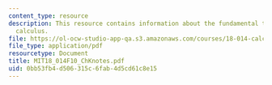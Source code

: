```yaml
---
content_type: resource
description: This resource contains information about the fundamental theorems of
  calculus.
file: https://ol-ocw-studio-app-qa.s3.amazonaws.com/courses/18-014-calculus-with-theory-fall-2010/0bb53fb4d506315c6fab4d5cd61c8e15_MIT18_014F10_ChKnotes.pdf
file_type: application/pdf
resourcetype: Document
title: MIT18_014F10_ChKnotes.pdf
uid: 0bb53fb4-d506-315c-6fab-4d5cd61c8e15
---
```

